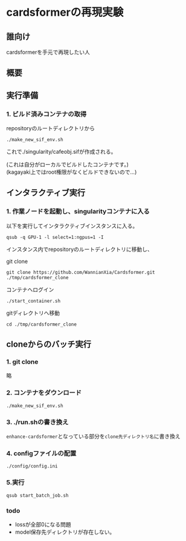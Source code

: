 # cardsformerの再現実験    
## 誰向け  
cardsformerを手元で再現したい人      

## 概要   
  
## 実行準備  
### 1. ビルド済みコンテナの取得  
repositoryのルートディレクトリから
```
./make_new_sif_env.sh
```
これで./singularity/cafeobj.sifが作成される。  
  
(これは自分がローカルでビルドしたコンテナです。)  
(kagayaki上ではroot権限がなくビルドできないので...)
  
## インタラクティブ実行    
### 1. 作業ノードを起動し、singularityコンテナに入る    
以下を実行してインタラクティブインスタンスに入る。  
```
qsub -q GPU-1 -l select=1:ngpus=1 -I
```
インスタンス内でrepositoryのルートディレクトリに移動し、
  
git clone
```
git clone https://github.com/WannianXia/Cardsformer.git ./tmp/cardsformer_clone
```  
  
コンテナへログイン  
```
./start_container.sh
```  

gitディレクトリへ移動  
```
cd ./tmp/cardsformer_clone
```  

## cloneからのバッチ実行　　
### 1. git clone  
略  
  
### 2. コンテナをダウンロード  
```
./make_new_sif_env.sh
```  
  
### 3. ./run.shの書き換え  
```enhance-cardsformer```となっている部分を```clone先ディレクトリ名```に書き換え  
  
### 4. configファイルの配置  
```./config/config.ini```  

### 5.実行  
```qsub start_batch_job.sh```  



### todo  
- lossが全部0になる問題  
- model保存先ディレクトリが存在しない。